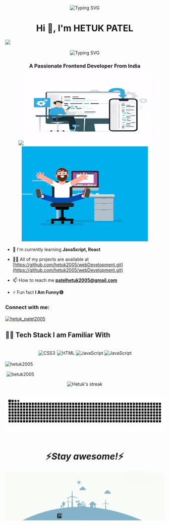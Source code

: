 <p align="center">
  <a href="https://git.io/typing-svg" style="text-decoration:none;">
    <img src="https://readme-typing-svg.demolab.com?font=Old+English&weight=800&size=30&pause=1000&color=BB0808&width=435&lines=Hello+Everyone!" alt="Typing SVG" />
  </a>
</p>

<h1 align="center">Hi 👋, I'm HETUK PATEL</h1>

<img src="https://user-images.githubusercontent.com/106918656/209438619-25091cdf-a126-4e95-a24c-5efdf8057606.gif">

<p align="center">
  <a href="https://git.io/typing-svg" style="text-decoration:none;">
    <img src="https://readme-typing-svg.demolab.com?font=Old+English&weight=800&size=30&pause=1000&color=green&width=435&lines=I+Am+Hetuk+Patel" alt="Typing SVG" />
  </a>
</p>

<h3 align="center">A Passionate Frontend Developer From India</h3>

<p align="center">
  <img src="https://cdn.wallpapersafari.com/30/0/n0HOqk.gif" width="400"/>
  <img src="https://raw.githubusercontent.com/hetuk2005/media/main/front-end-developer-animation-download-in-lottie-json-gif-static-svg-file-formats--java-logo-programming-languages-web-development-software-and-qa-process-pack-people-animations-4453020.gif" width="400" height="225"/>
  <img src="https://raw.githubusercontent.com/hetuk2005/media/main/Enjoy.gif" width="400"/>
</p>

- 🌱 I'm currently learning **JavaScript, React**

- 👨‍💻 All of my projects are available at [https://github.com/hetuk2005/webDevelopment.git](https://github.com/hetuk2005/webDevelopment.git)

- 📫 How to reach me **patelhetuk2005@gmail.com**

- ⚡ Fun fact **I Am Funny😅**

<h3 align="left">Connect with me:</h3>
<p align="left">
<a href="https://instagram.com/hetuk_patel2005" target="blank"><img align="center" src="https://raw.githubusercontent.com/rahuldkjain/github-profile-readme-generator/master/src/images/icons/Social/instagram.svg" alt="hetuk_patel2005" height="30" width="40" /></a>
</p>

## 👨‍💻 Tech Stack I am Familiar With

<p align="center">
<br/>
<img alt="CSS3" src="https://img.shields.io/badge/css3%20-%231572B6.svg?&style=for-the-badge&logo=css3&logoColor=white" style="margin:2px;"/>
<img alt="HTML" src="https://img.shields.io/badge/HTML-E34F26?logo=html5&logoColor=white&style=for-the-badge" />
<img alt="JavaScript" src="https://img.shields.io/badge/JavaScript-323330?logo=javascript&logoColor=gold&style=for-the-badge" />
<img alt="JavaScript" src="https://img.shields.io/badge/React-323330?logo=react&logoColor=gold&style=for-the-badge" />
<br/>
</p>

<p><img align="center" src="https://github-readme-stats.vercel.app/api/top-langs?username=hetuk2005&show_icons=true&locale=en&layout=compact" alt="hetuk2005" /></p>

<p>&nbsp;<img align="center" src="https://github-readme-stats.vercel.app/api?username=hetuk2005&show_icons=true&locale=en" alt="hetuk2005" /></p>

<p align="center">
  <a href="https://git.io/streak-stats" style="text-decoration:none;">
    <img
      title="🔥 Get streak stats for your profile at git.io/streak-stats"
      alt="Hetuk's streak"
      src="https://streak-stats.demolab.com?user=hetuk2005&theme=chartreuse-dark&hide_border=true"
    />
  </a>
</p>

<br>
<div align="center">
  <picture>
    <source media="(prefers-color-scheme: dark)" srcset="https://raw.githubusercontent.com/hetuk2005/hetuk2005/output/github-contribution-grid-snake-dark.svg" />
    <source media="(prefers-color-scheme: light)" srcset="https://raw.githubusercontent.com/hetuk2005/hetuk2005/output/github-contribution-grid-snake.svg" />
    <img alt="github-contribution-grid-snake" src="https://raw.githubusercontent.com/hetuk2005/hetuk2005/output/github-contribution-grid-snake.svg" />
  </picture>
</div>
<br>

<h1 align='center'>⚡️<i>Stay awesome!</i>⚡️</h1>

<img src="https://raw.githubusercontent.com/hetuk2005/media/main/Intro.gif">
